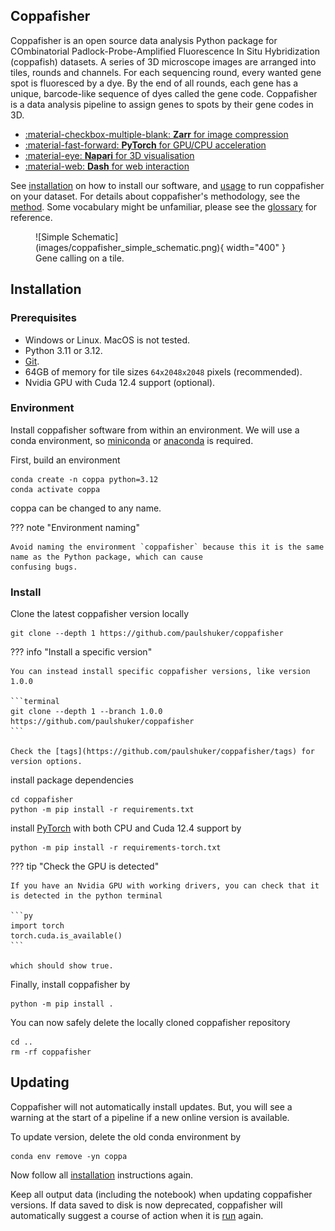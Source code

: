 ## __Coppafisher__

Coppafisher is an open source data analysis Python package for COmbinatorial Padlock-Probe-Amplified Fluorescence In
Situ Hybridization (coppafish) datasets. A series of 3D microscope images are arranged into tiles, rounds and channels.
For each sequencing round, every wanted gene spot is fluoresced by a dye. By the end of all rounds, each gene has a
unique, barcode-like sequence of dyes called the gene code. Coppafisher is a data analysis pipeline to assign genes to
spots by their gene codes in 3D.

<div class="grid cards no-format" markdown>

 - [:material-checkbox-multiple-blank: __Zarr__ for image compression](https://zarr.readthedocs.io/)
 - [:material-fast-forward:  __PyTorch__ for GPU/CPU acceleration](https://pytorch.org/)
 - [:material-eye:  __Napari__ for 3D visualisation](https://napari.org/)
 - [:material-web:  __Dash__ for web interaction](https://dash.plotly.com/)

</div>

See [installation](#installation) on how to install our software, and [usage](basic_usage.md) to run coppafisher on your
dataset. For details about coppafisher's methodology, see the [method](overview.md). Some
vocabulary might be unfamiliar, please see the [glossary](glossary.md) for reference.

<figure markdown="span">
  ![Simple Schematic](images/coppafisher_simple_schematic.png){ width="400" }
  <figcaption>Gene calling on a tile.</figcaption>
</figure>

## Installation

### Prerequisites

* Windows or Linux. MacOS is not tested.
* Python 3.11 or 3.12.
* [Git](https://git-scm.com/).
* 64GB of memory for tile sizes `64x2048x2048` pixels (recommended).
* Nvidia GPU with Cuda 12.4 support (optional).

### Environment

Install coppafisher software from within an environment. We will use a conda environment, so
[miniconda](https://docs.anaconda.com/miniconda/) or [anaconda](https://anaconda.org/anaconda/conda) is required.

First, build an environment

```terminal
conda create -n coppa python=3.12
conda activate coppa
```

coppa can be changed to any name.

??? note "Environment naming"

    Avoid naming the environment `coppafisher` because this it is the same name as the Python package, which can cause
    confusing bugs.

### Install

Clone the latest coppafisher version locally

```terminal
git clone --depth 1 https://github.com/paulshuker/coppafisher
```

??? info "Install a specific version"

    You can instead install specific coppafisher versions, like version 1.0.0

    ```terminal
    git clone --depth 1 --branch 1.0.0 https://github.com/paulshuker/coppafisher
    ```

    Check the [tags](https://github.com/paulshuker/coppafisher/tags) for version options.

install package dependencies

```terminal
cd coppafisher
python -m pip install -r requirements.txt
```

install [PyTorch](https://pytorch.org/) with both CPU and Cuda 12.4 support by

```terminal
python -m pip install -r requirements-torch.txt
```

??? tip "Check the GPU is detected"

    If you have an Nvidia GPU with working drivers, you can check that it is detected in the python terminal

    ```py
    import torch
    torch.cuda.is_available()
    ```

    which should show true.

Finally, install coppafisher by

```terminal
python -m pip install .
```

You can now safely delete the locally cloned coppafisher repository

```terminal
cd ..
rm -rf coppafisher
```

## Updating

Coppafisher will not automatically install updates. But, you will see a warning at the start of a pipeline if a new
online version is available.

To update version, delete the old conda environment by

```term
conda env remove -yn coppa
```

Now follow all [installation](#installation) instructions again.

Keep all output data (including the notebook) when updating coppafisher versions. If data saved to disk is now
deprecated, coppafisher will automatically suggest a course of action when it is [run](basic_usage.md#running) again.
